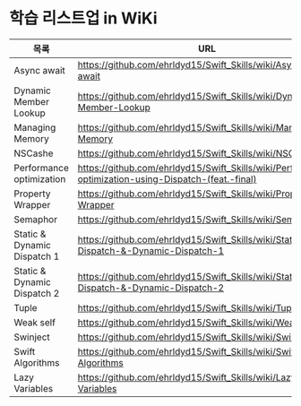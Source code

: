 # 학습 리스트업 in WiKi

| 목록 | URL |
| ------ | ------ |
| Async await | https://github.com/ehrldyd15/Swift_Skills/wiki/Async---await |
| Dynamic Member Lookup | https://github.com/ehrldyd15/Swift_Skills/wiki/Dynamic-Member-Lookup |
| Managing Memory | https://github.com/ehrldyd15/Swift_Skills/wiki/Managing-Memory |
| NSCashe | https://github.com/ehrldyd15/Swift_Skills/wiki/NSCache |
| Performance optimization | https://github.com/ehrldyd15/Swift_Skills/wiki/Performance-optimization-using-Dispatch-(feat.-final) |
| Property Wrapper | https://github.com/ehrldyd15/Swift_Skills/wiki/Property-Wrapper |
| Semaphor | https://github.com/ehrldyd15/Swift_Skills/wiki/Semaphor |
| Static & Dynamic Dispatch 1 | https://github.com/ehrldyd15/Swift_Skills/wiki/Static-Dispatch-&-Dynamic-Dispatch-1 |
| Static & Dynamic Dispatch 2 | https://github.com/ehrldyd15/Swift_Skills/wiki/Static-Dispatch-&-Dynamic-Dispatch-2 |
| Tuple | https://github.com/ehrldyd15/Swift_Skills/wiki/Tuple |
| Weak self | https://github.com/ehrldyd15/Swift_Skills/wiki/Weak-self |
| Swinject | https://github.com/ehrldyd15/Swift_Skills/wiki/Swinject |
| Swift Algorithms | https://github.com/ehrldyd15/Swift_Skills/wiki/Swift-Algorithms |
| Lazy Variables | https://github.com/ehrldyd15/Swift_Skills/wiki/Lazy-Variables |

